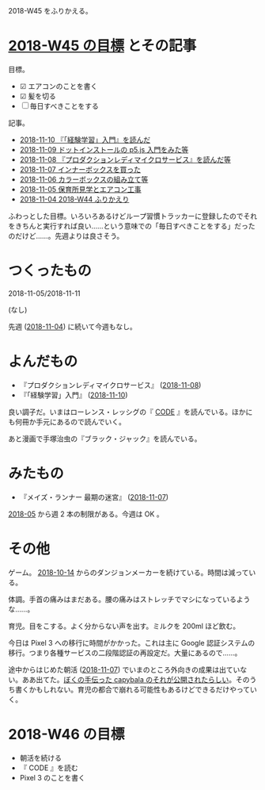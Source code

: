 2018-W45 をふりかえる。

# [2018-W45 の目標][2018-11-04] とその記事

目標。

- ☑ エアコンのことを書く
- ☑ 髪を切る
- ☐ 毎日すべきことをする

記事。

- [2018-11-10 『「経験学習」入門』を読んだ][2018-11-10]
- [2018-11-09 ドットインストールの p5.js 入門をみた等][2018-11-09]
- [2018-11-08 『プロダクションレディマイクロサービス』を読んだ等][2018-11-08]
- [2018-11-07 インナーボックスを買った][2018-11-07]
- [2018-11-06 カラーボックスの組み立て等][2018-11-06]
- [2018-11-05 保育所見学とエアコン工事][2018-11-05]
- [2018-11-04 2018-W44 ふりかえり][2018-11-04]

ふわっとした目標。いろいろあるけどループ習慣トラッカーに登録したのでそれをきちんと実行すれば良い……という意味での「毎日すべきことをする」だったのだけど……。先週よりは良さそう。

# つくったもの

2018-11-05/2018-11-11

(なし)

先週 ([2018-11-04][]) に続いて今週もなし。

# よんだもの

- 『プロダクションレディマイクロサービス』 ([2018-11-08][])
- 『「経験学習」入門』 ([2018-11-10][])

良い調子だ。いまはローレンス・レッシグの『 [CODE][asin:4881359932] 』を読んでいる。ほかにも何冊か手元にあるので読んでいく。

あと漫画で手塚治虫の『ブラック・ジャック』を読んでいる。

# みたもの

- 『メイズ・ランナー 最期の迷宮』 ([2018-11-07][])

[2018-05][2018-04-30] から週 2 本の制限がある。今週は OK 。

# その他

ゲーム。 [2018-10-14][] からのダンジョンメーカーを続けている。時間は減っている。

体調。手首の痛みはまだある。腰の痛みはストレッチでマシになっているような……。

育児。目をこする。よく分からない声を出す。ミルクを 200ml ほど飲む。

今日は Pixel 3 への移行に時間がかかった。これは主に Google 認証システムの移行。つまり各種サービスの二段階認証の再設定だ。大量にあるので……。

途中からはじめた朝活 ([2018-11-07][]) でいまのところ外向きの成果は出ていない。ああ出てた。[ぼくの手伝った capybala のそれが公開されたらしい](https://bokuran.com/)。そのうち書くかもしれない。育児の都合で崩れる可能性もあるけどできるだけやっていく。

# 2018-W46 の目標

- 朝活を続ける
- 『 CODE 』を読む
- Pixel 3 のことを書く

[2018-04-30]: https://blog.bouzuya.net/2018/04/30/
[2018-10-14]: https://blog.bouzuya.net/2018/10/14/
[2018-11-04]: https://blog.bouzuya.net/2018/11/04/
[2018-11-05]: https://blog.bouzuya.net/2018/11/05/
[2018-11-06]: https://blog.bouzuya.net/2018/11/06/
[2018-11-07]: https://blog.bouzuya.net/2018/11/07/
[2018-11-08]: https://blog.bouzuya.net/2018/11/08/
[2018-11-09]: https://blog.bouzuya.net/2018/11/09/
[2018-11-10]: https://blog.bouzuya.net/2018/11/10/
[asin:4881359932]: https://www.amazon.co.jp/dp/4881359932/
